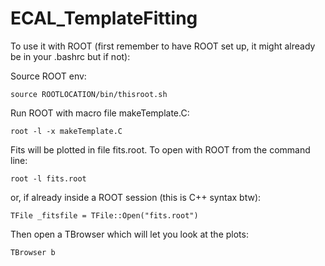 # ECAL_TemplateFitting

To use it with ROOT (first remember to have ROOT set up, it might already be in your .bashrc but if not):

Source ROOT env:

<code>source ROOTLOCATION/bin/thisroot.sh</code>

Run ROOT with macro file makeTemplate.C:

<code>root -l -x makeTemplate.C </code>

Fits will be plotted in file fits.root. To open with ROOT from the command line:

<code>root -l fits.root </code>

or, if already inside a ROOT session (this is C++ syntax btw):

<code>TFile _fitsfile = TFile::Open("fits.root") </code>

Then open a TBrowser which will let you look at the plots:

<code>TBrowser b</code>

